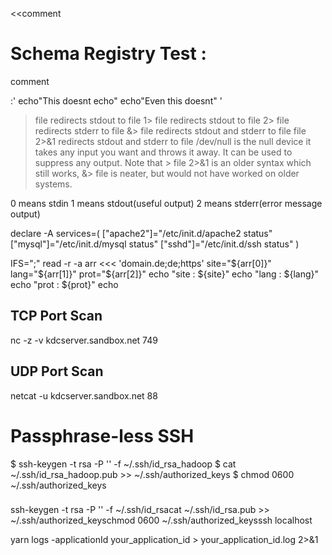 
<<comment
# Schema Registry Test :
comment

:'
echo"This doesnt echo"
echo"Even this doesnt"
'

> file redirects stdout to file
1> file redirects stdout to file
2> file redirects stderr to file
&> file redirects stdout and stderr to file
> file 2>&1 redirects stdout and stderr to file
/dev/null is the null device it takes any input you want and throws it away. It can be used to suppress any output.
Note that > file 2>&1 is an older syntax which still works, &> file is neater, but would not have worked on older systems.

0 means stdin
1 means stdout(useful output)
2 means stderr(error message output)



declare -A services=(
["apache2"]="/etc/init.d/apache2 status"
["mysql"]="/etc/init.d/mysql status"
["sshd"]="/etc/init.d/ssh status"
)


IFS=";" read -r -a arr <<< 'domain.de;de;https'
site="${arr[0]}"
lang="${arr[1]}"
prot="${arr[2]}"
echo "site : ${site}"
echo "lang : ${lang}"
echo "prot : ${prot}"
echo

## TCP Port Scan
nc -z -v kdcserver.sandbox.net 749
## UDP Port Scan
netcat -u kdcserver.sandbox.net 88

# Passphrase-less SSH
$ ssh-keygen -t rsa -P '' -f ~/.ssh/id_rsa_hadoop
$ cat ~/.ssh/id_rsa_hadoop.pub >> ~/.ssh/authorized_keys
$ chmod 0600 ~/.ssh/authorized_keys

###
ssh-keygen -t rsa -P '' -f ~/.ssh/id_rsacat ~/.ssh/id_rsa.pub >> ~/.ssh/authorized_keyschmod 0600 ~/.ssh/authorized_keysssh localhost

yarn logs -applicationId your_application_id > your_application_id.log 2>&1
